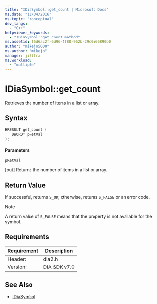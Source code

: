 ```yaml
---
title: "IDiaSymbol::get_count | Microsoft Docs"
ms.date: "11/04/2016"
ms.topic: "conceptual"
dev_langs:
  - "C++"
helpviewer_keywords:
  - "IDiaSymbol::get_count method"
ms.assetid: f6d6ac2f-6d96-4f88-962b-29c0a66890b0
author: "mikejo5000"
ms.author: "mikejo"
manager: jillfra
ms.workload:
  - "multiple"
---
```

# IDiaSymbol::get_count
Retrieves the number of items in a list or array.

## Syntax

```C++
HRESULT get_count ( 
   DWORD* pRetVal
);
```

#### Parameters
 `pRetVal`

[out] Returns the number of items in a list or array.

## Return Value
 If successful, returns `S_OK`; otherwise, returns `S_FALSE` or an error code.

> [!NOTE]
> A return value of `S_FALSE` means that the property is not available for the symbol.

## Requirements

|Requirement|Description|
|-----------------|-----------------|
|Header:|dia2.h|
|Version:|DIA SDK v7.0|

## See Also
- [IDiaSymbol](../../debugger/debug-interface-access/idiasymbol.md)